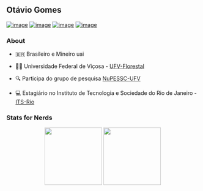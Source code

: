 ## Otávio Gomes

[![image](https://img.shields.io/badge/LinkedIn-0077B5?style=for-the-badge&logo=linkedin&logoColor=white)](https://www.linkedin.com/in/gomesotavio)
[![image](https://img.shields.io/badge/Instagram-E4405F?style=for-the-badge&logo=instagram&logoColor=white)](https://www.instagram.com/gomes_otav)
[![image](https://img.shields.io/badge/Twitter-1DA1F2?style=for-the-badge&logo=twitter&logoColor=white)](https://twitter.com/gomes_otav)
[![image](https://img.shields.io/badge/Gmail-D14836?style=for-the-badge&logo=gmail&logoColor=white)](mailto:otas.gom@gmail.com)

### About

- 🇧🇷 Brasileiro e Mineiro uai
 
- 🧑‍🎓 Universidade Federal de Viçosa - [UFV-Florestal](https://www.ufv.br/)

- 🔍 Participa do grupo de pesquisa [NuPESSC-UFV](http://nupessc.caf.ufv.br/)

- 💻 Estagiário no Instituto de Tecnologia e Sociedade do Rio de Janeiro - [ITS-Rio](https://itsrio.org/)


### Stats for Nerds

<p align= "center">
  <img height= "150" src="https://github-readme-stats.vercel.app/api?username=Otavio-G&theme=react&show_icons=true&include_all_commits=true" />
  <img height= "150" src="https://github-readme-stats.vercel.app/api/top-langs/?username=Otavio-G&theme=react&layout=compact" />
</p>
